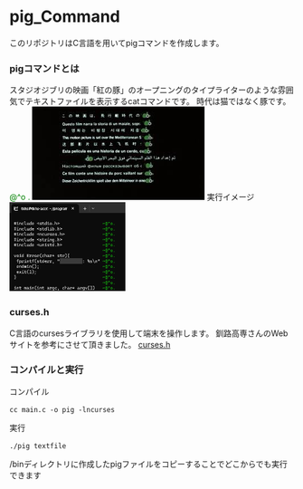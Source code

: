 # pig_Command
このリポジトリはC言語を用いてpigコマンドを作成します。
### pigコマンドとは
スタジオジブリの映画「紅の豚」のオープニングのタイプライターのような雰囲気でテキストファイルを表示するcatコマンドです。
時代は猫ではなく豚です。<span style="color:green;">@^o .</span>
![紅の豚](./img/red_pig.jpg)
実行イメージ
![実行途中](./img/pigCommand.png)

### curses.h
C言語のcursesライブラリを使用して端末を操作します。
釧路高専さんのWebサイトを参考にさせて頂きました。
[curses.h](https://www.kushiro-ct.ac.jp/yanagawa/ex-2017/2-game/01.html)

### コンパイルと実行
コンパイル
```
cc main.c -o pig -lncurses
```
実行
```
./pig textfile
```
/binディレクトリに作成したpigファイルをコピーすることでどこからでも実行できます
